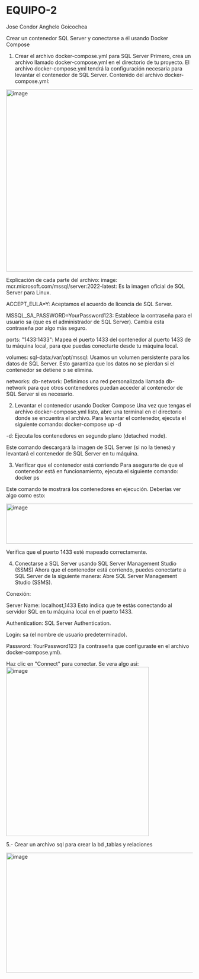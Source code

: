 # EQUIPO-2
Jose Condor 
Anghelo Goicochea

Crear un contenedor SQL Server y conectarse a él usando Docker Compose
1. Crear el archivo docker-compose.yml para SQL Server
Primero, crea un archivo llamado docker-compose.yml en el directorio de tu proyecto.
El archivo docker-compose.yml tendrá la configuración necesaria para levantar el contenedor de SQL Server.
Contenido del archivo docker-compose.yml:

<img width="753" height="492" alt="image" src="https://github.com/user-attachments/assets/ee18cbdb-0061-4390-ba9a-90dd125737c2" />

Explicación de cada parte del archivo:
image: mcr.microsoft.com/mssql/server:2022-latest: Es la imagen oficial de SQL Server para Linux.


ACCEPT_EULA=Y: Aceptamos el acuerdo de licencia de SQL Server.


MSSQL_SA_PASSWORD=YourPassword123: Establece la contraseña para el usuario sa (que es el administrador de SQL Server). Cambia esta contraseña por algo más seguro.


ports: "1433:1433": Mapea el puerto 1433 del contenedor al puerto 1433 de tu máquina local, para que puedas conectarte desde tu máquina local.


volumes: sql-data:/var/opt/mssql: Usamos un volumen persistente para los datos de SQL Server. Esto garantiza que los datos no se pierdan si el contenedor se detiene o se elimina.


networks: db-network: Definimos una red personalizada llamada db-network para que otros contenedores puedan acceder al contenedor de SQL Server si es necesario.



2. Levantar el contenedor usando Docker Compose
Una vez que tengas el archivo docker-compose.yml listo, abre una terminal en el directorio donde se encuentra el archivo.
Para levantar el contenedor, ejecuta el siguiente comando:
docker-compose up -d

-d: Ejecuta los contenedores en segundo plano (detached mode).


Este comando descargará la imagen de SQL Server (si no la tienes) y levantará el contenedor de SQL Server en tu máquina.

3. Verificar que el contenedor está corriendo
Para asegurarte de que el contenedor está en funcionamiento, ejecuta el siguiente comando:
docker ps

Este comando te mostrará los contenedores en ejecución. Deberías ver algo como esto:

<img width="757" height="108" alt="image" src="https://github.com/user-attachments/assets/bce0bec8-7cea-4c7d-9b89-fea1bc90fa36" />

Verifica que el puerto 1433 esté mapeado correctamente.

4. Conectarse a SQL Server usando SQL Server Management Studio (SSMS)
Ahora que el contenedor está corriendo, puedes conectarte a SQL Server de la siguiente manera:
Abre SQL Server Management Studio (SSMS).


Conexión:


Server Name: localhost,1433
 Esto indica que te estás conectando al servidor SQL en tu máquina local en el puerto 1433.


Authentication: SQL Server Authentication.


Login: sa (el nombre de usuario predeterminado).


Password: YourPassword123 (la contraseña que configuraste en el archivo docker-compose.yml).


Haz clic en "Connect" para conectar.
Se vera algo asi:
<img width="385" height="457" alt="image" src="https://github.com/user-attachments/assets/d6b3d1dc-c007-42eb-90b8-857010c579d4" />

5.- Crear un archivo sql para crear la bd ,tablas y relaciones

<img width="753" height="324" alt="image" src="https://github.com/user-attachments/assets/56d02442-debd-4483-ae4f-ae2416264cdc" />
